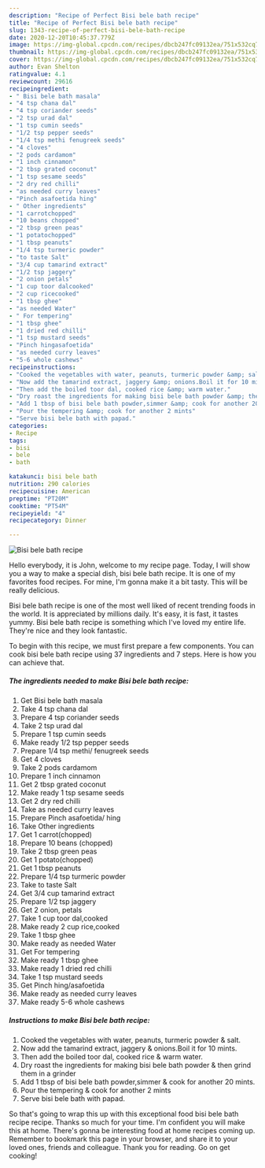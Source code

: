 ```yaml
---
description: "Recipe of Perfect Bisi bele bath recipe"
title: "Recipe of Perfect Bisi bele bath recipe"
slug: 1343-recipe-of-perfect-bisi-bele-bath-recipe
date: 2020-12-20T10:45:37.779Z
image: https://img-global.cpcdn.com/recipes/dbcb247fc09132ea/751x532cq70/bisi-bele-bath-recipe-recipe-main-photo.jpg
thumbnail: https://img-global.cpcdn.com/recipes/dbcb247fc09132ea/751x532cq70/bisi-bele-bath-recipe-recipe-main-photo.jpg
cover: https://img-global.cpcdn.com/recipes/dbcb247fc09132ea/751x532cq70/bisi-bele-bath-recipe-recipe-main-photo.jpg
author: Evan Shelton
ratingvalue: 4.1
reviewcount: 29616
recipeingredient:
- " Bisi bele bath masala"
- "4 tsp chana dal"
- "4 tsp coriander seeds"
- "2 tsp urad dal"
- "1 tsp cumin seeds"
- "1/2 tsp pepper seeds"
- "1/4 tsp methi fenugreek seeds"
- "4 cloves"
- "2 pods cardamom"
- "1 inch cinnamon"
- "2 tbsp grated coconut"
- "1 tsp sesame seeds"
- "2 dry red chilli"
- "as needed curry leaves"
- "Pinch asafoetida hing"
- " Other ingredients"
- "1 carrotchopped"
- "10 beans chopped"
- "2 tbsp green peas"
- "1 potatochopped"
- "1 tbsp peanuts"
- "1/4 tsp turmeric powder"
- "to taste Salt"
- "3/4 cup tamarind extract"
- "1/2 tsp jaggery"
- "2 onion petals"
- "1 cup toor dalcooked"
- "2 cup ricecooked"
- "1 tbsp ghee"
- "as needed Water"
- " For tempering"
- "1 tbsp ghee"
- "1 dried red chilli"
- "1 tsp mustard seeds"
- "Pinch hingasafoetida"
- "as needed curry leaves"
- "5-6 whole cashews"
recipeinstructions:
- "Cooked the vegetables with water, peanuts, turmeric powder &amp; salt."
- "Now add the tamarind extract, jaggery &amp; onions.Boil it for 10 mints."
- "Then add the boiled toor dal, cooked rice &amp; warm water."
- "Dry roast the ingredients for making bisi bele bath powder &amp; then grind them in a grinder"
- "Add 1 tbsp of bisi bele bath powder,simmer &amp; cook for another 20 mints."
- "Pour the tempering &amp; cook for another 2 mints"
- "Serve bisi bele bath with papad."
categories:
- Recipe
tags:
- bisi
- bele
- bath

katakunci: bisi bele bath 
nutrition: 290 calories
recipecuisine: American
preptime: "PT20M"
cooktime: "PT54M"
recipeyield: "4"
recipecategory: Dinner

---
```



![Bisi bele bath recipe](https://img-global.cpcdn.com/recipes/dbcb247fc09132ea/751x532cq70/bisi-bele-bath-recipe-recipe-main-photo.jpg)

Hello everybody, it is John, welcome to my recipe page. Today, I will show you a way to make a special dish, bisi bele bath recipe. It is one of my favorites food recipes. For mine, I'm gonna make it a bit tasty. This will be really delicious.

Bisi bele bath recipe is one of the most well liked of recent trending foods in the world. It is appreciated by millions daily. It's easy, it is fast, it tastes yummy. Bisi bele bath recipe is something which I've loved my entire life. They're nice and they look fantastic.




To begin with this recipe, we must first prepare a few components. You can cook bisi bele bath recipe using 37 ingredients and 7 steps. Here is how you can achieve that.

<!--inarticleads1-->

##### The ingredients needed to make Bisi bele bath recipe:

1. Get  Bisi bele bath masala
1. Take 4 tsp chana dal
1. Prepare 4 tsp coriander seeds
1. Take 2 tsp urad dal
1. Prepare 1 tsp cumin seeds
1. Make ready 1/2 tsp pepper seeds
1. Prepare 1/4 tsp methi/ fenugreek seeds
1. Get 4 cloves
1. Take 2 pods cardamom
1. Prepare 1 inch cinnamon
1. Get 2 tbsp grated coconut
1. Make ready 1 tsp sesame seeds
1. Get 2 dry red chilli
1. Take as needed curry leaves
1. Prepare Pinch asafoetida/ hing
1. Take  Other ingredients
1. Get 1 carrot(chopped)
1. Prepare 10 beans (chopped)
1. Take 2 tbsp green peas
1. Get 1 potato(chopped)
1. Get 1 tbsp peanuts
1. Prepare 1/4 tsp turmeric powder
1. Take to taste Salt
1. Get 3/4 cup tamarind extract
1. Prepare 1/2 tsp jaggery
1. Get 2 onion, petals
1. Take 1 cup toor dal,cooked
1. Make ready 2 cup rice,cooked
1. Take 1 tbsp ghee
1. Make ready as needed Water
1. Get  For tempering
1. Make ready 1 tbsp ghee
1. Make ready 1 dried red chilli
1. Take 1 tsp mustard seeds
1. Get Pinch hing/asafoetida
1. Make ready as needed curry leaves
1. Make ready 5-6 whole cashews




<!--inarticleads2-->

##### Instructions to make Bisi bele bath recipe:

1. Cooked the vegetables with water, peanuts, turmeric powder &amp; salt.
1. Now add the tamarind extract, jaggery &amp; onions.Boil it for 10 mints.
1. Then add the boiled toor dal, cooked rice &amp; warm water.
1. Dry roast the ingredients for making bisi bele bath powder &amp; then grind them in a grinder
1. Add 1 tbsp of bisi bele bath powder,simmer &amp; cook for another 20 mints.
1. Pour the tempering &amp; cook for another 2 mints
1. Serve bisi bele bath with papad.




So that's going to wrap this up with this exceptional food bisi bele bath recipe recipe. Thanks so much for your time. I'm confident you will make this at home. There's gonna be interesting food at home recipes coming up. Remember to bookmark this page in your browser, and share it to your loved ones, friends and colleague. Thank you for reading. Go on get cooking!
